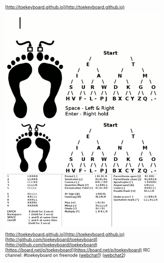 [http://toekeyboard.github.io](http://toekeyboard.github.io)

![alt tag](https://github.com/toekeyboard/toekeyboard.github.io/blob/master/images/toekeyboard_full.gif?raw=true)
![alt tag](https://github.com/toekeyboard/toekeyboard.github.io/blob/master/images/toekeyboard_full_extended.png?raw=true)


[http://toekeyboard.github.io](http://toekeyboard.github.io)
[http://github.com/toekeyboard/toekeyboard](http://github.com/toekeyboard/toekeyboard)
[https://board.net/p/toekeyboard](https://board.net/p/toekeyboard)
IRC channel: #toekeyboard on freenode
([webchat1](https://kiwiirc.com/client/irc.freenode.net/?nick=a|?#toekeyboard))
([webchat2](http://webchat.freenode.net/?randomnick=1&channels=toekeyboard))

